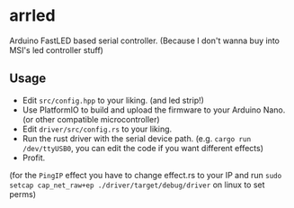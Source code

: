 # arrled
Arduino FastLED based serial controller. (Because I don't wanna buy into MSI's led controller stuff)

## Usage
- Edit `src/config.hpp` to your liking. (and led strip!)
- Use PlatformIO to build and upload the firmware to your Arduino Nano. (or other compatible microcontroller)
- Edit `driver/src/config.rs` to your liking.
- Run the rust driver with the serial device path. (e.g. `cargo run /dev/ttyUSB0`, you can edit the code if you want different effects)
- Profit.

(for the `PingIP` effect you have to change effect.rs to your IP and run `sudo setcap cap_net_raw+ep ./driver/target/debug/driver` on linux to set perms)